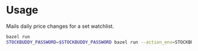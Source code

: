 # Usage

Mails daily price changes for a set watchlist.

```sh
bazel run 
STOCKBUDDY_PASSWORD=$STOCKBUDDY_PASSWORD bazel run --action_env=STOCKBUDDY_PASSWORD //summary:dailyprices -- --mail_to=<EMAIL_LIST>
```
